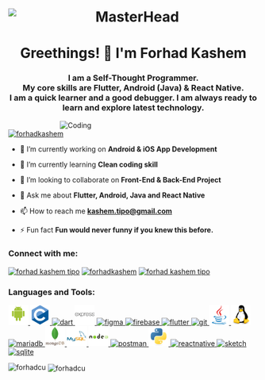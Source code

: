 
<!-- Master Head -->
<h1 align="center">
  <img src="https://www.icodesolution.com/resource/images/mobile-app-development.gif" alt="MasterHead" style="display:block; margin:auto;">
</h1>
<!-- Greetings and Title Name -->
<!-- Greetings and Title Name -->
<h1 align="center">Greethings! 👋 I'm Forhad Kashem</h1>
<h3 align="center">I am a Self-Thought Programmer. <br/>My core skills are Flutter, Android (Java) & React Native. <br/>I am a quick learner and a good debugger. I am always ready to learn and explore latest technology.</h3>

<!-- Side image -->
<img src="https://media.tenor.com/flflC6GFzO8AAAAd/sultan-alrefaei-programmer.gif" align="right" alt="Coding" width="400">
<!-- <img align="right" alt="Coding" width="400" src="https://media4.giphy.com/media/v1.Y2lkPTc5MGI3NjExZTMzZjA1ODRjZWMzMWU5N2IxMGZlMmZmOGIyNjc0M2I0NDJkYzZiNiZjdD1n/qgQUggAC3Pfv687qPC/giphy.gif"> -->

<p align="left"> <a href="https://twitter.com/forhadkashem" target="blank"><img src="https://img.shields.io/twitter/follow/forhadkashem?logo=twitter&style=for-the-badge" alt="forhadkashem" /></a> </p>

- 🔭 I’m currently working on **Android & iOS App Development**

- 🌱 I’m currently learning **Clean coding skill**

- 👯 I’m looking to collaborate on **Front-End & Back-End Project**

- 💬 Ask me about **Flutter, Android, Java and React Native**

- 📫 How to reach me **kashem.tipo@gmail.com**

<!-- - 📄 Know about my experiences [https://drive.google.com/file/d/1mYDAn5pWAdpCUxAvEkzSEVWf8XBpOQqV/view?usp=share_link](https://drive.google.com/file/d/1mYDAn5pWAdpCUxAvEkzSEVWf8XBpOQqV/view?usp=share_link) -->

- ⚡ Fun fact **Fun would never funny if you knew this before.**

<h3 align="left">Connect with me:</h3>
<p align="left">

<a href="https://fb.com/forhad kashem tipo" target="blank"><img align="center" src="https://raw.githubusercontent.com/rahuldkjain/github-profile-readme-generator/master/src/images/icons/Social/facebook.svg" alt="forhad kashem tipo" height="30" width="40" /></a>
  <a href="https://twitter.com/forhadkashem" target="blank"><img align="center" src="https://raw.githubusercontent.com/rahuldkjain/github-profile-readme-generator/master/src/images/icons/Social/twitter.svg" alt="forhadkashem" height="30" width="40" /></a>
    <a href="https://linkedin.com/in/forhad kashem tipo" target="blank"><img align="center" src="https://raw.githubusercontent.com/rahuldkjain/github-profile-readme-generator/master/src/images/icons/Social/linked-in-alt.svg" alt="forhad kashem tipo" height="30" width="40" /></a>
</p>


<h3 align="left">Languages and Tools:</h3>
<p align="left"> <a href="https://developer.android.com" target="_blank" rel="noreferrer"> <img src="https://raw.githubusercontent.com/devicons/devicon/master/icons/android/android-original-wordmark.svg" alt="android" width="40" height="40"/> </a> <a href="https://www.cprogramming.com/" target="_blank" rel="noreferrer"> <img src="https://raw.githubusercontent.com/devicons/devicon/master/icons/c/c-original.svg" alt="c" width="40" height="40"/> </a> <a href="https://dart.dev" target="_blank" rel="noreferrer"> <img src="https://www.vectorlogo.zone/logos/dartlang/dartlang-icon.svg" alt="dart" width="40" height="40"/> </a> <a href="https://expressjs.com" target="_blank" rel="noreferrer"> <img src="https://raw.githubusercontent.com/devicons/devicon/master/icons/express/express-original-wordmark.svg" alt="express" width="40" height="40"/> </a> <a href="https://www.figma.com/" target="_blank" rel="noreferrer"> <img src="https://www.vectorlogo.zone/logos/figma/figma-icon.svg" alt="figma" width="40" height="40"/> </a> <a href="https://firebase.google.com/" target="_blank" rel="noreferrer"> <img src="https://www.vectorlogo.zone/logos/firebase/firebase-icon.svg" alt="firebase" width="40" height="40"/> </a> <a href="https://flutter.dev" target="_blank" rel="noreferrer"> <img src="https://www.vectorlogo.zone/logos/flutterio/flutterio-icon.svg" alt="flutter" width="40" height="40"/> </a> <a href="https://git-scm.com/" target="_blank" rel="noreferrer"> <img src="https://www.vectorlogo.zone/logos/git-scm/git-scm-icon.svg" alt="git" width="40" height="40"/> </a> <a href="https://www.java.com" target="_blank" rel="noreferrer"> <img src="https://raw.githubusercontent.com/devicons/devicon/master/icons/java/java-original.svg" alt="java" width="40" height="40"/> </a> <a href="https://www.linux.org/" target="_blank" rel="noreferrer"> <img src="https://raw.githubusercontent.com/devicons/devicon/master/icons/linux/linux-original.svg" alt="linux" width="40" height="40"/> </a> <a href="https://mariadb.org/" target="_blank" rel="noreferrer"> <img src="https://www.vectorlogo.zone/logos/mariadb/mariadb-icon.svg" alt="mariadb" width="40" height="40"/> </a> <a href="https://www.mongodb.com/" target="_blank" rel="noreferrer"> <img src="https://raw.githubusercontent.com/devicons/devicon/master/icons/mongodb/mongodb-original-wordmark.svg" alt="mongodb" width="40" height="40"/> </a> <a href="https://www.mysql.com/" target="_blank" rel="noreferrer"> <img src="https://raw.githubusercontent.com/devicons/devicon/master/icons/mysql/mysql-original-wordmark.svg" alt="mysql" width="40" height="40"/> </a> <a href="https://nodejs.org" target="_blank" rel="noreferrer"> <img src="https://raw.githubusercontent.com/devicons/devicon/master/icons/nodejs/nodejs-original-wordmark.svg" alt="nodejs" width="40" height="40"/> </a> <a href="https://postman.com" target="_blank" rel="noreferrer"> <img src="https://www.vectorlogo.zone/logos/getpostman/getpostman-icon.svg" alt="postman" width="40" height="40"/> </a> <a href="https://www.python.org" target="_blank" rel="noreferrer"> <img src="https://raw.githubusercontent.com/devicons/devicon/master/icons/python/python-original.svg" alt="python" width="40" height="40"/> </a> <a href="https://reactnative.dev/" target="_blank" rel="noreferrer"> <img src="https://reactnative.dev/img/header_logo.svg" alt="reactnative" width="40" height="40"/> </a> <a href="https://www.sketch.com/" target="_blank" rel="noreferrer"> <img src="https://www.vectorlogo.zone/logos/sketchapp/sketchapp-icon.svg" alt="sketch" width="40" height="40"/> </a> <a href="https://www.sqlite.org/" target="_blank" rel="noreferrer"> <img src="https://www.vectorlogo.zone/logos/sqlite/sqlite-icon.svg" alt="sqlite" width="40" height="40"/> </a> </p>

<p><img align="left" src="https://github-readme-stats.vercel.app/api/top-langs?username=forhadcu&show_icons=true&locale=en&layout=compact" alt="forhadcu" /></p>

<p>&nbsp;<img align="center" src="https://github-readme-stats.vercel.app/api?username=forhadcu&show_icons=true&locale=en" alt="forhadcu" /></p>

